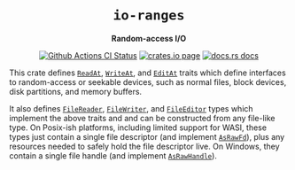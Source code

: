 <div align="center">
  <h1><code>io-ranges</code></h1>

  <p>
    <strong>Random-access I/O</strong>
  </p>

  <p>
    <a href="https://github.com/sunfishcode/io-ranges/actions?query=workflow%3ACI"><img src="https://github.com/sunfishcode/io-ranges/workflows/CI/badge.svg" alt="Github Actions CI Status" /></a>
    <a href="https://crates.io/crates/io_ranges"><img src="https://img.shields.io/crates/v/io_ranges.svg" alt="crates.io page" /></a>
    <a href="https://docs.rs/io-ranges"><img src="https://docs.rs/io-ranges/badge.svg" alt="docs.rs docs" /></a>
  </p>
</div>

This crate defines [`ReadAt`], [`WriteAt`], and [`EditAt`] traits which define
interfaces to random-access or seekable devices, such as normal files, block
devices, disk partitions, and memory buffers.

It also defines [`FileReader`], [`FileWriter`], and [`FileEditor`] types which
implement the above traits and and can be constructed from any file-like type.
On Posix-ish platforms, including limited support for WASI, these types just
contain a single file descriptor (and implement [`AsRawFd`]), plus any
resources needed to safely hold the file descriptor live. On Windows, they
contain a single file handle (and implement [`AsRawHandle`]).

[`ReadAt`]: https://docs.rs/io-ranges/latest/io_ranges/trait.ReadAt.html
[`WriteAt`]: https://docs.rs/io-ranges/latest/io_ranges/trait.WriteAt.html
[`EditAt`]: https://docs.rs/io-ranges/latest/io_ranges/trait.EditAt.html
[`FileReader`]: https://docs.rs/io-ranges/latest/io_ranges/struct.FileReader.html
[`FileWriter`]: https://docs.rs/io-ranges/latest/io_ranges/struct.FileWriter.html
[`FileEditor`]: https://docs.rs/io-ranges/latest/io_ranges/struct.FileEditor.html
[`AsRawFd`]: https://doc.rust-lang.org/std/os/unix/io/trait.AsRawFd.html
[`AsRawHandle`]: https://doc.rust-lang.org/std/os/windows/io/trait.AsRawHandle.html
